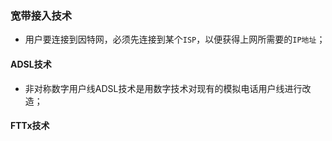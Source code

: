 ### 宽带接入技术
+ 用户要连接到因特网，必须先连接到某个`ISP`，以便获得上网所需要的`IP地址`；
#### ADSL技术
+ 非对称数字用户线ADSL技术是用数字技术对现有的模拟电话用户线进行改造；
#### FTTx技术

